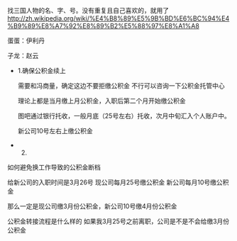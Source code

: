 
找三国人物的名、字、号。没有重复且自己喜欢的，就用了
http://zh.wikipedia.org/wiki/%E4%B8%89%E5%9B%BD%E6%BC%94%E4%B9%89%E8%A7%92%E8%89%B2%E5%88%97%E8%A1%A8


蛋蛋：伊利丹

子龙：赵云




* 1.确保公积金续上

    需要和冯商量，确定这边不要拒缴公积金
    不行可以咨询一下公积金托管中心

    理论上都是当月缴上月公积金，入职后第二个月开始缴公积金

    图吧通过银行托收，一般月底（25号左右）托收，次月中旬汇入个人账户中。

    新公司10号左右上缴公积金
    

* 2.


如何避免换工作导致的公积金断档

给新公司的入职时间是3月26号
现公司每月25号缴公积金
新公司每月10号缴公积金

那么一定是现公司缴3月份公积金，新公司10号缴4月份公积金

公积金转接流程是什么样的
如果我3月25号之前离职，公司是不是不会给缴3月份公积金



